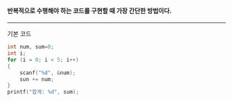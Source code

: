 #### 반복적으로 수행해야 하는 코드를 구현할 때 가장 간단한 방법이다. ####
____

기본 코드
```c
int num, sum=0;
int i;
for (i = 0; i < 5; i++)
{
	scanf("%d", &num);
	sun += num;
}
printf("합계: %d", sum);
```